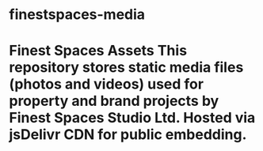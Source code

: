 # finestspaces-media
# Finest Spaces Assets  This repository stores static media files (photos and videos) used for property and brand projects by Finest Spaces Studio Ltd.  Hosted via jsDelivr CDN for public embedding.
